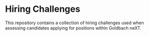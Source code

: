 # Hiring Challenges

This repository contains a collection of hiring challenges used when assessing candidates applying for positions within Goldbach neXT.
